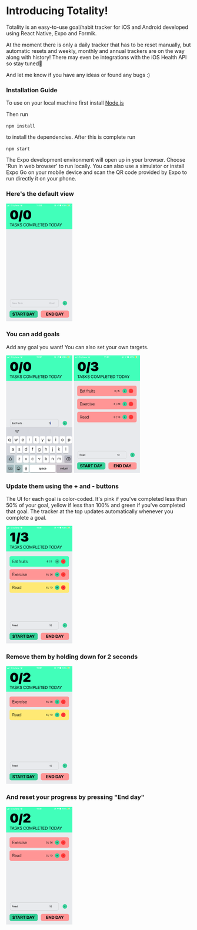 # Introducing Totality!

Totality is an easy-to-use goal/habit tracker for iOS and Android developed using React Native, Expo and Formik.

At the moment there is only a daily tracker that has to be reset manually, but automatic resets and weekly, monthly and annual trackers are on the way along with history! There may even be integrations with the iOS Health API so stay tuned👀

And let me know if you have any ideas or found any bugs :)

### Installation Guide

To use on your local machine first install <a href="https://nodejs.org/en">Node.js</a>

Then run 

`npm install`

to install the dependencies. After this is complete run 

`npm start`

The Expo development environment will open up in your browser. Choose 'Run in web browser' to run locally. You can also use a simulator or install Expo Go on your mobile device and scan the QR code provided by Expo to run directly it on your phone.

### Here's the default view

<img src="./screenshots/default.PNG" height=320 width=180/>

### You can add goals

Add any goal you want! You can also set your own targets.

<div>
  <img src="./screenshots/keyboard.PNG" height=320 width=180/>

  <img src="./screenshots/addNewTasks.PNG" height=320 width=180/>
</div>


### Update them using the + and - buttons

The UI for each goal is color-coded. It's pink if you've completed less than 50% of your goal, yellow if less than 100% and green if you've completed that goal. The tracker at the top updates automatically whenever you complete a goal.

<img src="./screenshots/updatedTasks.PNG" height=320 width=180/>

### Remove them by holding down for 2 seconds

<img src="./screenshots/deletedTask.PNG" height=320 width=180/>

### And reset your progress by pressing "End day"

<img src="./screenshots/endedDay.PNG" height=320 width=180/>


